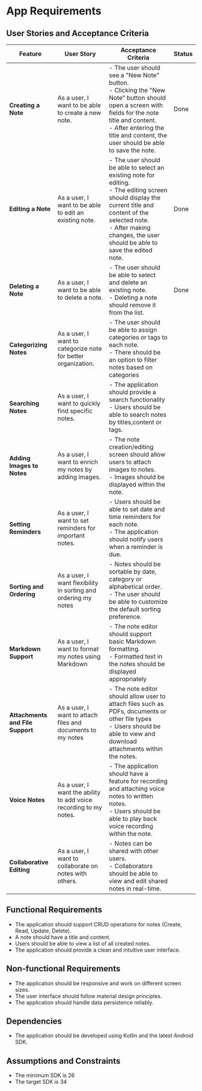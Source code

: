 # App Requirements

## User Stories and Acceptance Criteria

| Feature                          | User Story                                                        | Acceptance Criteria                                                                                                                                                                                                                           | Status |
|----------------------------------|-------------------------------------------------------------------|-----------------------------------------------------------------------------------------------------------------------------------------------------------------------------------------------------------------------------------------------|--------|
| **Creating a Note**              | As a user, I want to be able to create a new note.                | - The user should see a "New Note" button.<br> - Clicking the "New Note" button should open a screen with fields for the note title and content. <br> - After entering the title and content, the user should be able to save the note.       | Done   |
| **Editing a Note**               | As a user, I want to be able to edit an existing note.            | - The user should be able to select an existing note for editing. <br> - The editing screen should display the current title and content of the selected note.  <br> - After making changes, the user should be able to save the edited note. | Done   |
| **Deleting a Note**              | As a user, I want to be able to delete a note.                    | - The user should be able to select and delete an existing note. <br> - Deleting a note should remove it from the list.                                                                                                                       | Done   |
| **Categorizing Notes**           | As a user, I want to categorize note for better organization.     | - The user should be able to assign categories or tags to each note. <br>  - There should be an option to filter notes based on categories                                                                                                    ||
| **Searching Notes**              | As a user, I want to quickly find specific notes.                 | - The application should provide a search functionality<br> - Users should be able to search notes by titles,content or tags.                                                                                                                 ||
| **Adding Images to Notes**       | As a user, I want to enrich my notes by adding images.            | - The note creation/editing screen should allow users to attach images to notes.<br> - Images should be displayed within the note.                                                                                                            ||
| **Setting Reminders**            | As a user, I want to set reminders for important notes.           | - Users should be able to set date and time reminders for each note. <br> - The application should notify users when a reminder is due.                                                                                                       ||
| **Sorting and Ordering**         | As a user, I want flexibility in sorting and ordering my notes    | - Notes should be sortable by date, category or alphabetical order. <br> - The user should be able to customize the default sorting preference.                                                                                               ||
| **Markdown Support**             | As a user, I want to format my notes using Markdown               | - The note editor should support basic Markdown formatting. <br> - Formatted text in the notes should be displayed appropriately                                                                                                              ||
| **Attachments and File Support** | As a user, I want to attach files and documents to my notes       | - The note editor should allow user to attach files such as PDFs, documents or other file types<br> - Users should be able to view and download attachments within the notes.                                                                 ||
| **Voice Notes**                  | As a user, I want the ability to add voice recording to my notes. | - The application should have a feature for recording and attaching voice notes to written notes. <br> - Users should be able to play back voice recording within the note.                                                                   ||
| **Collaborative Editing**        | As a user, I want to collaborate on notes with others.            | - Notes can be shared with other users. <br> - Collaborators should be able to view and edit shared notes in real-time.                                                                                                                       ||


## Functional Requirements

- The application should support CRUD operations for notes (Create, Read, Update, Delete).
- A note should have a title and content.
- Users should be able to view a list of all created notes.
- The application should provide a clean and intuitive user interface.

## Non-functional Requirements

- The application should be responsive and work on different screen sizes.
- The user interface should follow material design principles.
- The application should handle data persistence reliably.

## Dependencies

- The application should be developed using Kotlin and the latest Android SDK.

## Assumptions and Constraints

- The minimum SDK is 26
- The target SDK is 34
